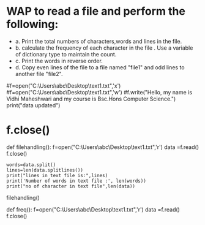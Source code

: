 # WAP to read a file and perform the following:
- a. Print the total numbers of characters,words and lines in the file.
- b. calculate the frequency of each character in the file . Use a variable of dictionary type to maintain the 
count.
- c. Print the words in reverse order.
- d. Copy even lines of the file to a file named "file1" and odd lines to another file "file2". 


#f=open("C:\Users\abc\Desktop\text1.txt",'x')
#f=open("C:\Users\abc\Desktop\text1.txt",'w')
#f.write("Hello, my name is Vidhi Maheshwari and my course is Bsc.Hons Computer Science.")
print("data updated")
# f.close()
def filehandling():
    f=open("C:\\Users\\abc\\Desktop\\text1.txt",'r')
    data =f.read()
    f.close()

    words=data.split()
    lines=len(data.splitlines())
    print("lines in text file is:",lines)
    print('Number of words in text file :', len(words))
    print("no of character in text file",len(data))
filehandling()

def freq():
    f=open("C:\\Users\\abc\\Desktop\\text1.txt",'r')
    data =f.read()
    f.close()
